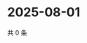# 2025-08-01

共 0 条

<!-- BEGIN ZHIHUQUESTIONS -->
<!-- 最后更新时间 Fri Aug 01 2025 11:48:49 GMT+0800 (China Standard Time) -->

<!-- END ZHIHUQUESTIONS -->

